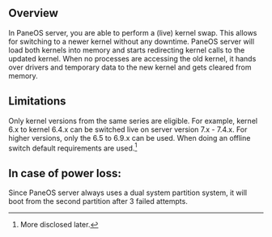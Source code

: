 ## Overview
In PaneOS server, you are able to perform a (live) kernel swap. This allows for switching to a newer kernel without any downtime. PaneOS server will load both kernels into memory and starts redirecting kernel calls to the updated kernel. When no processes are accessing the old kernel, it hands over drivers and temporary data to the new kernel and gets cleared from memory.

## Limitations
Only kernel versions from the same series are eligible. For example, kernel 6.x to kernel 6.4.x can be switched live on server version 7.x - 7.4.x. For higher versions, only the 6.5 to 6.9.x can be used. When doing an offline switch default requirements are used.[^1] 

## In case of power loss:
Since PaneOS server always uses a dual system partition system, it will boot from the second partition after 3 failed attempts.

[^1]:More disclosed later.
